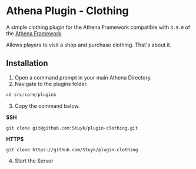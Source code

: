 # Athena Plugin - Clothing

A simple clothing plugin for the Athena Framework compatible with `3.9.0` of the [Athena Framework](https://athenaframework.com/).

Allows players to visit a shop and purchase clothing. That's about it.

## Installation

1. Open a command prompt in your main Athena Directory.
2. Navigate to the plugins folder.

```ts
cd src/core/plugins
```

3. Copy the command below.

**SSH**

```
git clone git@github.com:Stuyk/plugin-clothing.git
```

**HTTPS**

```
git clone https://github.com/Stuyk/plugin-clothing
```

4. Start the Server
